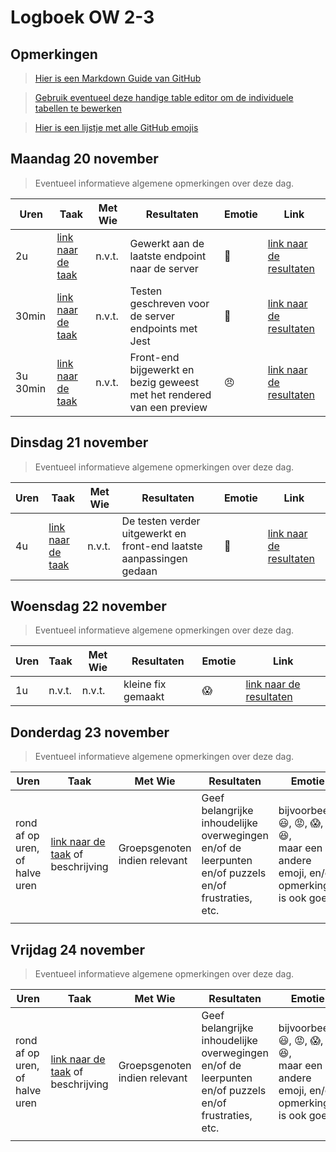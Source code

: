 # Logboek OW 2-3

## Opmerkingen

> [Hier is een Markdown Guide van GitHub](https://guides.github.com/features/mastering-markdown/)

> [Gebruik eventueel deze handige table editor om de individuele tabellen te bewerken](https://www.tablesgenerator.com/markdown_tables)

> [Hier is een lijstje met alle GitHub emojis](https://github.com/ikatyang/emoji-cheat-sheet/blob/master/README.md)

## Maandag 20 november

> Eventueel informatieve algemene opmerkingen over deze dag.

| Uren | Taak  | Met Wie | Resultaten | Emotie | Link |
|---|---|---|---|---|---|
| 2u | [link naar de taak](https://github.com/orgs/HANICA-DWA/projects/23?pane=issue&itemId=43749829) | n.v.t. | Gewerkt aan de laatste endpoint naar de server | :duck: | [link naar de resultaten](https://github.com/HANICA-DWA/project-sep23-nyala/pull/68/commits/7dc4a117049e6bf9919d541d73f5bbea41e96882) |
| 30min | [link naar de taak](https://github.com/orgs/HANICA-DWA/projects/23?pane=issue&itemId=43749829) | n.v.t. | Testen geschreven voor de server endpoints met Jest | :gorilla: | [link naar de resultaten](https://github.com/HANICA-DWA/project-sep23-nyala/pull/68/commits/7dc4a117049e6bf9919d541d73f5bbea41e96882) |
| 3u 30min | [link naar de taak](https://github.com/orgs/HANICA-DWA/projects/23?pane=issue&itemId=43749829) | n.v.t. | Front-end bijgewerkt en bezig geweest met het rendered van een preview | :angry: | [link naar de resultaten](https://github.com/HANICA-DWA/project-sep23-nyala/pull/68/commits/7dc4a117049e6bf9919d541d73f5bbea41e96882) |


## Dinsdag 21 november

> Eventueel informatieve algemene opmerkingen over deze dag.

| Uren | Taak  | Met Wie | Resultaten | Emotie | Link |
|---|---|---|---|---|---|
| 4u | [link naar de taak](https://github.com/orgs/HANICA-DWA/projects/23?pane=issue&itemId=43749829) | n.v.t. | De testen verder uitgewerkt en front-end laatste aanpassingen gedaan | 🦖 | [link naar de resultaten](https://github.com/HANICA-DWA/project-sep23-nyala/pull/68/commits/ef208aad6305f4828704c4d73457317a1df29d8d) |

## Woensdag 22 november

> Eventueel informatieve algemene opmerkingen over deze dag.

| Uren | Taak  | Met Wie | Resultaten | Emotie | Link |
|---|---|---|---|---|---|
| 1u | n.v.t. | n.v.t. | kleine fix gemaakt | :scream: | [link naar de resultaten](https://github.com/HANICA-DWA/project-sep23-nyala/commit/3e5271c80b901594ba0d75f2661b62fc4c35ccb5) |

## Donderdag 23 november

> Eventueel informatieve algemene opmerkingen over deze dag.

| Uren | Taak  | Met Wie | Resultaten | Emotie | Link |
|---|---|---|---|---|---|
| rond af op uren, of halve uren | [link naar de taak](https://github.com/link-naar-de-taak) of beschrijving | Groepsgenoten indien relevant | Geef belangrijke inhoudelijke overwegingen en/of de leerpunten en/of puzzels en/of frustraties, etc.  |bijvoorbeeld <br />:smiley:, :rage:, :scream:, of :satisfied:, <br />maar een andere emoji, en/of opmerking is ook goed | [link naar de resultaten](https://github.com/link-naar-de-commit) |
| | | | | | |



## Vrijdag 24 november

> Eventueel informatieve algemene opmerkingen over deze dag.

| Uren | Taak  | Met Wie | Resultaten | Emotie | Link |
|---|---|---|---|---|---|
| rond af op uren, of halve uren | [link naar de taak](https://github.com/link-naar-de-taak) of beschrijving | Groepsgenoten indien relevant | Geef belangrijke inhoudelijke overwegingen en/of de leerpunten en/of puzzels en/of frustraties, etc.  |bijvoorbeeld <br />:smiley:, :rage:, :scream:, of :satisfied:, <br />maar een andere emoji, en/of opmerking is ook goed | [link naar de resultaten](https://github.com/link-naar-de-commit) |
| | | | | | |
